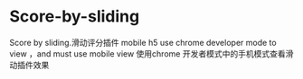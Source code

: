 # Score-by-sliding
Score by sliding.滑动评分插件 mobile h5
use chrome developer mode to view ，and must use mobile view
使用chrome 开发者模式中的手机模式查看滑动插件效果
